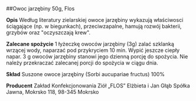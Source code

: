 ##Owoc jarzębiny 50g, Flos

**Opis** Według literatury zielarskiej owoce jarzębiny wykazują właściwosci ściągające (np. w biegunkach), przeciwzapalne, hamują rozwój bakterii, grzybów oraz "oczyszczają krew". 

**Zalecane spożycie** 1 łyżeczkę owoców jarzębiny (3g) zalać szklanką wrzącej wody, naparzać pod przykryciem 10 min. Wypić jeszcze ciepły napar. 3 g owoców jarzębiny stanowi jego dzienną porcję do spożycia. Nie należy przekraczać zalecanej porcji do spożycia w ciągu dnia.

**Skład** Suszone owoce jarzębiny (Sorbi aucupariae fructus) 100%

**Producent** Zakład Konfekcjonowania Ziół „FLOS” Elżbieta i Jan Głąb Spółka Jawna, Mokrsko 118, 98-345 Mokrsko
